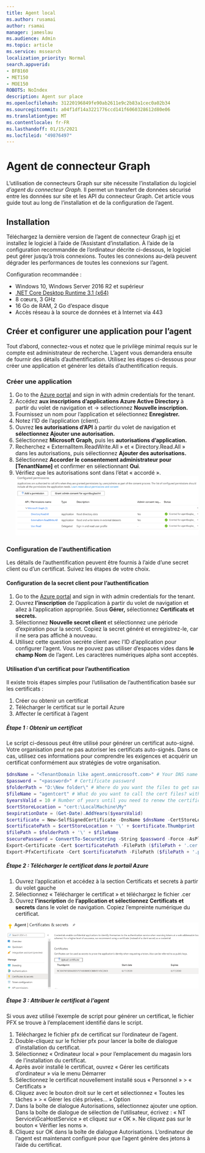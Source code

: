 ```yaml
---
title: Agent local
ms.author: rusamai
author: rsamai
manager: jameslau
ms.audience: Admin
ms.topic: article
ms.service: mssearch
localization_priority: Normal
search.appverid:
- BFB160
- MET150
- MOE150
ROBOTS: NoIndex
description: Agent sur place
ms.openlocfilehash: 31220196849fe90ab2611e9c2b83a1cec0a02b34
ms.sourcegitcommit: a04f1df14a3221776ccd141f6060328612d80e06
ms.translationtype: MT
ms.contentlocale: fr-FR
ms.lasthandoff: 01/15/2021
ms.locfileid: "49876497"
---
```

# <a name="graph-connector-agent"></a>Agent de connecteur Graph

L’utilisation de connecteurs Graph sur site nécessite l’installation du logiciel *d’agent du connecteur Graph.* Il permet un transfert de données sécurisé entre les données sur site et les API du connecteur Graph. Cet article vous guide tout au long de l’installation et de la configuration de l’agent.

## <a name="installation"></a>Installation

Téléchargez la dernière version de l’agent de connecteur Graph [ici](https://aka.ms/gcadownload) et installez le logiciel à l’aide de l’Assistant d’installation. À l’aide de la configuration recommandée de l’ordinateur décrite ci-dessous, le logiciel peut gérer jusqu’à trois connexions. Toutes les connexions au-delà peuvent dégrader les performances de toutes les connexions sur l’agent.

Configuration recommandée :

* Windows 10, Windows Server 2016 R2 et supérieur
* [.NET Core Desktop Runtime 3.1 (x64)](https://dotnet.microsoft.com/download/dotnet-core/3.1)
* 8 cœurs, 3 GHz
* 16 Go de RAM, 2 Go d’espace disque
* Accès réseau à la source de données et à Internet via 443

## <a name="create-and-configure-an-app-for-the-agent"></a>Créer et configurer une application pour l’agent  

Tout d’abord, connectez-vous et notez que le privilège minimal requis sur le compte est administrateur de recherche. L’agent vous demandera ensuite de fournir des détails d’authentification. Utilisez les étapes ci-dessous pour créer une application et générer les détails d’authentification requis.

### <a name="create-an-app"></a>Créer une application

1. Go to the [Azure portal](https://portal.azure.com) and sign in with admin credentials for the tenant.
2. Accédez **aux inscriptions d’applications Azure Active Directory** à partir du volet de navigation et  ->   sélectionnez **Nouvelle inscription.**
3. Fournissez un nom pour l’application et sélectionnez **Enregistrer.**
4. Notez l’ID de l’application (client).
5. Ouvrez **les autorisations d’API** à partir du volet de navigation et **sélectionnez Ajouter une autorisation.**
6. Sélectionnez **Microsoft Graph,** puis les **autorisations d’application.**
7. Recherchez « ExternalItem.ReadWrite.All » et « Directory.Read.All » dans les autorisations, puis sélectionnez **Ajouter des autorisations.**
8. Sélectionnez **Accorder le consentement administrateur pour [TenantName]** et confirmer en sélectionnant **Oui**.
9. Vérifiez que les autorisations sont dans l’état « accordé ».
     ![Autorisations affichées en vert sur la colonne de droite.](media/onprem-agent/granted-state.png)

### <a name="configure-authentication"></a>Configuration de l’authentification

Les détails de l’authentification peuvent être fournis à l’aide d’une secret client ou d’un certificat. Suivez les étapes de votre choix.

#### <a name="configuring-the-client-secret-for-authentication"></a>Configuration de la secret client pour l’authentification

1. Go to the [Azure portal](https://portal.azure.com) and sign in with admin credentials for the tenant.
2. Ouvrez **l’inscription** de l’application à partir du volet de navigation et allez à l’application appropriée. Sous **Gérer,** sélectionnez **Certificats et secrets.**
3. Sélectionnez **Nouvelle secret client** et sélectionnez une période d’expiration pour la secret. Copiez la secret généré et enregistrez-le, car il ne sera pas affiché à nouveau.
4. Utilisez cette question secrète client avec l’ID d’application pour configurer l’agent. Vous ne pouvez pas utiliser d’espaces vides dans **le champ Nom** de l’agent. Les caractères numériques alpha sont acceptés.

#### <a name="using-a-certificate-for-authentication"></a>Utilisation d’un certificat pour l’authentification

Il existe trois étapes simples pour l’utilisation de l’authentification basée sur les certificats :

1. Créer ou obtenir un certificat
1. Télécharger le certificat sur le portail Azure
1. Affecter le certificat à l’agent

##### <a name="step-1-get-a-certificate"></a>Étape 1 : Obtenir un certificat

Le script ci-dessous peut être utilisé pour générer un certificat auto-signé. Votre organisation peut ne pas autoriser les certificats auto-signés. Dans ce cas, utilisez ces informations pour comprendre les exigences et acquérir un certificat conformément aux stratégies de votre organisation.

```Powershell
$dnsName = "<TenantDomain like agent.onmicrosoft.com>" # Your DNS name
$password = "<password>" # Certificate password
$folderPath = "D:\New folder\" # Where do you want the files to get saved to? The folder needs to exist.
$fileName = "agentcert" # What do you want to call the cert files? without the file extension
$yearsValid = 10 # Number of years until you need to renew the certificate
$certStoreLocation = "cert:\LocalMachine\My"
$expirationDate = (Get-Date).AddYears($yearsValid)
$certificate = New-SelfSignedCertificate -DnsName $dnsName -CertStoreLocation $certStoreLocation -NotAfter $expirationDate -KeyExportPolicy Exportable -KeySpec Signature
$certificatePath = $certStoreLocation + '\' + $certificate.Thumbprint
$filePath = $folderPath + '\' + $fileName
$securePassword = ConvertTo-SecureString -String $password -Force -AsPlainText
Export-Certificate -Cert $certificatePath -FilePath ($filePath + '.cer')
Export-PfxCertificate -Cert $certificatePath -FilePath ($filePath + '.pfx') -Password $securePassword
```

##### <a name="step-2-upload-the-certificate-in-the-azure-portal"></a>Étape 2 : Télécharger le certificat dans le portail Azure

1. Ouvrez l’application et accédez à la section Certificats et secrets à partir du volet gauche
1. Sélectionnez « Télécharger le certificat » et téléchargez le fichier .cer
1. Ouvrez **l’inscription** de **l’application et sélectionnez Certificats et secrets** dans le volet de navigation. Copiez l’empreinte numérique du certificat.

![Liste des certificats miniatures lorsque certificats et secrets sont sélectionnés dans le volet gauche](media/onprem-agent/certificates.png)

##### <a name="step-3-assign-the-certificate-to-the-agent"></a>Étape 3 : Attribuer le certificat à l’agent

Si vous avez utilisé l’exemple de script pour générer un certificat, le fichier PFX se trouve à l’emplacement identifié dans le script.

1. Téléchargez le fichier pfx de certificat sur l’ordinateur de l’agent.
1. Double-cliquez sur le fichier pfx pour lancer la boîte de dialogue d’installation du certificat.
1. Sélectionnez « Ordinateur local » pour l’emplacement du magasin lors de l’installation du certificat.
1. Après avoir installé le certificat, ouvrez « Gérer les certificats d’ordinateur » via le menu Démarrer
1. Sélectionnez le certificat nouvellement installé sous « Personnel » > « Certificats »
1. Cliquez avec le bouton droit sur le cert et sélectionnez « Toutes les tâches » > « Gérer les clés privées... » Option
1. Dans la boîte de dialogue Autorisations, sélectionnez ajouter une option. Dans la boîte de dialogue de sélection de l’utilisateur, écrivez : « NT Service\GcaHostService » et cliquez sur « OK ». Ne cliquez pas sur le bouton « Vérifier les noms ».
1. Cliquez sur OK dans la boîte de dialogue Autorisations. L’ordinateur de l’agent est maintenant configuré pour que l’agent génère des jetons à l’aide du certificat.
